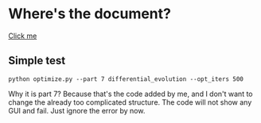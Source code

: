 # Where's the document?

[Click me](https://realmarblemadness.github.io/slate/)

## Simple test

```
python optimize.py --part 7 differential_evolution --opt_iters 500
```
Why it is part 7? Because that's the code added by me, and I don't want to change the already too complicated structure. The code will not show any GUI and fail. Just ignore the error by now.